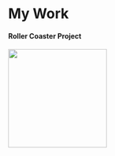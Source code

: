 # My Work


#### Roller Coaster Project

<img src="https://github.com/torbenwb/torbenwb/blob/main/assets/RC7.gif" width="200"/>
